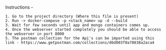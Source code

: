 Instructions -

    1. Go to the project directory (Where this file is present)
    2. Run -> docker-compose -p <stack_name> up -d --build
    3. Wait for few seconds until app and mongo containers comes up.
    4. Once the webserver started completely you should be able to access the webserver in port 8000
    5. The postman collection for the Api's can be imported using this link - https://www.getpostman.com/collections/d6d003f0a78838a2aca4
